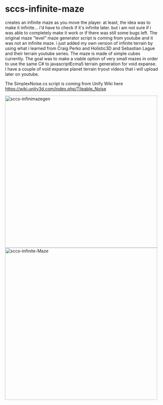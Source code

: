 # sccs-infinite-maze

creates an infinite maze as you move the player. at least, the idea was to make it infinite... i'd have to check if it's infinite later. but i am not sure if i was able to completely make it work or if there was still some bugs left. The original maze "level" maze generator script is coming from youtube and it was not an infinite maze. i just added my own version of infinite terrain by using what i learned from Craig Perko and Holistic3D and Sebastian Lague and their terrain youtube series. The maze is made of simple cubes currently. The goal was to make a viable option of very small mazes in order to use the same C# to javascriptEcma5 terrain generation for void expanse. I have a couple of void expanse planet terrain tryout videos that i will upload later on youtube.

The SimplexNoise.cs script is coming from Unify Wiki here https://wiki.unity3d.com/index.php/Tileable_Noise

<img width=500 src="https://i.ibb.co/mHfwnD1/sccs-infinimazegen.gif" alt="sccs-infinimazegen" border="0">
<img width=500 src="https://i.ibb.co/PYVDJGZ/sccs-infinite-Maze.png" alt="sccs-infinite-Maze" border="0">
